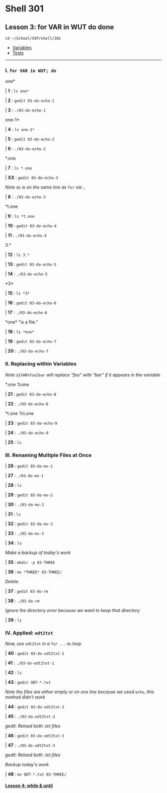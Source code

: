 # Shell 301
## Lesson 3: for VAR in WUT do done

`cd ~/School/VIP/shell/301`

- [Variables](https://github.com/inkVerb/vip/blob/master/Cheat-Sheets/Variables.md)
- [Tests](https://github.com/inkVerb/vip/blob/master/Cheat-Sheets/Tests.md)

___

### I. `for VAR in WUT; do`

one*

| **1** : `ls one*`

| **2** : `gedit 03-do-echo-1`

| **3** : `./03-do-echo-1`

one-1*

| **4** : `ls one-1*`

| **5** : `gedit 03-do-echo-2`

| **6** : `./03-do-echo-2`

*.one

| **7** : `ls *.one`

| **XX** : `gedit 03-do-echo-3`

*Note* `do` *is on the same line as* `for` *via* `;`

| **8** : `./03-do-echo-3`

*t.one

| **9** : `ls *t.one`

| **10** : `gedit 03-do-echo-4`

| **11** : `./03-do-echo-4`

3.*

| **12** : `ls 3.*`

| **13** : `gedit 03-do-echo-5`

| **14** : `./03-do-echo-5`

\*3*

| **15** : `ls *3*`

| **16** : `gedit 03-do-echo-6`

| **17** : `./03-do-echo-6`

\*one* "is a file."

| **18** : `ls *one*`

| **19** : `gedit 03-do-echo-7`

| **20** : `./03-do-echo-7`

### II. Replacing within Variables

*Note* `${VAR%foo}bar` *will replace "foo" with "bar" if it appears in the variable*

*.one %one

| **21** : `gedit 03-do-echo-8`

| **22** : `./03-do-echo-8`

*t.one %t.one

| **23** : `gedit 03-do-echo-9`

| **24** : `./03-do-echo-9`

| **25** : `ls`

### III. Renaming Multiple Files at Once

| **26** : `gedit 03-do-mv-1`

| **27** : `./03-do-mv-1`

| **28** : `ls`

| **29** : `gedit 03-do-mv-2`

| **30** : `./03-do-mv-2`

| **31** : `ls`

| **32** : `gedit 03-do-mv-3`

| **33** : `./03-do-mv-3`

| **34** : `ls`

*Make a backup of today's work*

| **35** : `mkdir -p 03-THREE`

| **36** : `mv *THREE* 03-THREE/`

*Delete*

| **37** : `gedit 03-do-rm`

| **38** : `./03-do-rm`

*Ignore the directory error because we want to keep that directory*

| **39** : `ls`

### IV. Applied: `odt2txt`

*Now, use* `odt2txt` *in a* `for` `...` `do` *loop*

| **40** : `gedit 03-do-odt2txt-1`

| **41** : `./03-do-odt2txt-1`

| **42** : `ls`

| **43** : `gedit ODT-*.txt`

*Note the files are either empty or on one line because we used* `echo`*, this method didn't work*

| **44** : `gedit 03-do-odt2txt-2`

| **45** : `./03-do-odt2txt-2`

*gedit: Reload both .txt files*

| **46** : `gedit 03-do-odt2txt-3`

| **47** : `./03-do-odt2txt-3`

*gedit: Reload both .txt files*

*Backup today's work*

| **48** : `mv ODT-*.txt 03-THREE/`

#### [Lesson 4: while & until](https://github.com/inkVerb/vip/blob/master/301-shell/Lesson-04.md)
